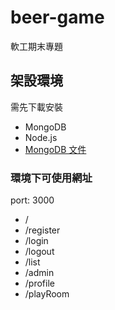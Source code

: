 # beer-game
軟工期末專題
## 架設環境
需先下載安裝
- MongoDB
- Node.js
- [MongoDB 文件](https://docs.mongodb.com/v3.2/tutorial/install-mongodb-on-windows/)
### 環境下可使用網址

port: 3000

- /
- /register
- /login
- /logout
- /list
- /admin
- /profile
- /playRoom

